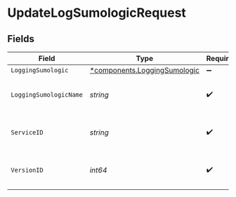 # UpdateLogSumologicRequest


## Fields

| Field                                                                       | Type                                                                        | Required                                                                    | Description                                                                 | Example                                                                     |
| --------------------------------------------------------------------------- | --------------------------------------------------------------------------- | --------------------------------------------------------------------------- | --------------------------------------------------------------------------- | --------------------------------------------------------------------------- |
| `LoggingSumologic`                                                          | [*components.LoggingSumologic](../../models/components/loggingsumologic.md) | :heavy_minus_sign:                                                          | N/A                                                                         |                                                                             |
| `LoggingSumologicName`                                                      | *string*                                                                    | :heavy_check_mark:                                                          | The name for the real-time logging configuration.                           | test-log-endpoint                                                           |
| `ServiceID`                                                                 | *string*                                                                    | :heavy_check_mark:                                                          | Alphanumeric string identifying the service.                                | SU1Z0isxPaozGVKXdv0eY                                                       |
| `VersionID`                                                                 | *int64*                                                                     | :heavy_check_mark:                                                          | Integer identifying a service version.                                      | 1                                                                           |